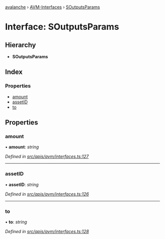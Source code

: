 [avalanche](../README.md) › [AVM-Interfaces](../modules/avm_interfaces.md) › [SOutputsParams](avm_interfaces.soutputsparams.md)

# Interface: SOutputsParams

## Hierarchy

* **SOutputsParams**

## Index

### Properties

* [amount](avm_interfaces.soutputsparams.md#amount)
* [assetID](avm_interfaces.soutputsparams.md#assetid)
* [to](avm_interfaces.soutputsparams.md#to)

## Properties

###  amount

• **amount**: *string*

*Defined in [src/apis/avm/interfaces.ts:127](https://github.com/ava-labs/avalanchejs/blob/4e59193/src/apis/avm/interfaces.ts#L127)*

___

###  assetID

• **assetID**: *string*

*Defined in [src/apis/avm/interfaces.ts:126](https://github.com/ava-labs/avalanchejs/blob/4e59193/src/apis/avm/interfaces.ts#L126)*

___

###  to

• **to**: *string*

*Defined in [src/apis/avm/interfaces.ts:128](https://github.com/ava-labs/avalanchejs/blob/4e59193/src/apis/avm/interfaces.ts#L128)*
